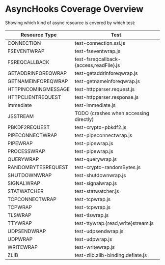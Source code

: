# AsyncHooks Coverage Overview

Showing which kind of async resource is covered by which test:

| Resource Type       | Test                                    |
| ------------------- | --------------------------------------- |
| CONNECTION          | test-connection.ssl.js                  |
| FSEVENTWRAP         | test-fseventwrap.js                     |
| FSREQCALLBACK       | test-fsreqcallback-{access,readFile}.js |
| GETADDRINFOREQWRAP  | test-getaddrinforeqwrap.js              |
| GETNAMEINFOREQWRAP  | test-getnameinforeqwrap.js              |
| HTTPINCOMINGMESSAGE | test-httpparser.request.js              |
| HTTPCLIENTREQUEST   | test-httpparser.response.js             |
| Immediate           | test-immediate.js                       |
| JSSTREAM            | TODO (crashes when accessing directly)  |
| PBKDF2REQUEST       | test-crypto-pbkdf2.js                   |
| PIPECONNECTWRAP     | test-pipeconnectwrap.js                 |
| PIPEWRAP            | test-pipewrap.js                        |
| PROCESSWRAP         | test-pipewrap.js                        |
| QUERYWRAP           | test-querywrap.js                       |
| RANDOMBYTESREQUEST  | test-crypto-randomBytes.js              |
| SHUTDOWNWRAP        | test-shutdownwrap.js                    |
| SIGNALWRAP          | test-signalwrap.js                      |
| STATWATCHER         | test-statwatcher.js                     |
| TCPCONNECTWRAP      | test-tcpwrap.js                         |
| TCPWRAP             | test-tcpwrap.js                         |
| TLSWRAP             | test-tlswrap.js                         |
| TTYWRAP             | test-ttywrap.{read,write}stream.js      |
| UDPSENDWRAP         | test-udpsendwrap.js                     |
| UDPWRAP             | test-udpwrap.js                         |
| WRITEWRAP           | test-writewrap.js                       |
| ZLIB                | test-zlib.zlib-binding.deflate.js       |
